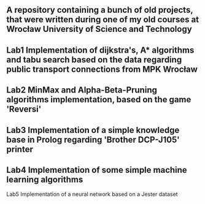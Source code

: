 A repository containing a bunch of old projects, that were written during one of my old courses at Wrocław University of Science and Technology
---
Lab1
Implementation of dijkstra's, A* algorithms and tabu search based on the data regarding public transport connections from MPK Wrocław
---
Lab2
MinMax and Alpha-Beta-Pruning algorithms implementation, based on the game 'Reversi'
---
Lab3
Implementation of a simple knowledge base in Prolog regarding 'Brother DCP-J105' printer
---
Lab4
Implementation of some simple machine learning algorithms
---
Lab5
Implementation of a neural network based on a Jester dataset
